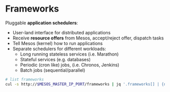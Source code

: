 # Frameworks


Pluggable **application schedulers**:

* User-land interface for distributed applications
* Receive **resource offers** from Mesos, accept/reject offer, dispatch tasks
* Tell Mesos (kernel) how to run applications
* Separate schedulers for different workloads:
  - Long running stateless services (i.e. Marathon)
  - Stateful services (e.g. databases)
  - Periodic (cron like) jobs, (i.e. Chronos, Jenkins)
  - Batch jobs (sequential/parallel)

```bash
# list frameworks
cul -s http://$MESOS_MASTER_IP_PORT/frameworks | jq '.frameworks[] | {name,hostname,active}'
```
